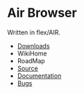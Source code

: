 # Air Browser #
Written in flex/AIR.

  * [Downloads](http://code.google.com/p/airbrowser/downloads/list)
  * WikiHome
  * RoadMap
  * [Source](http://code.google.com/p/airbrowser/source/checkout)
  * [Documentation](http://code.google.com/p/airbrowser/wiki/DocumentationHome)
  * [Bugs](http://code.google.com/p/airbrowser/issues/list)